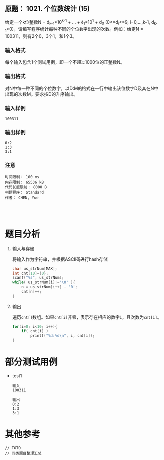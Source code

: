 ##	[原题](https://www.patest.cn/contests/pat-b-practise/1021)： 1021. 个位数统计 (15)

给定一个k位整数N = d<sub>k-1</sub>*10<sup>k-1</sup> + ... + d<sub>1</sub>*10<sup>1</sup> + d<sub>0</sub> (0<=d<sub>i</sub><=9, i=0,...,k-1, d<sub>k-1</sub>>0)，请编写程序统计每种不同的个位数字出现的次数。例如：给定N = 100311，则有2个0，3个1，和1个3。

###	输入格式

每个输入包含1个测试用例，即一个不超过1000位的正整数N。

###	输出格式

对N中每一种不同的个位数字，以D:M的格式在一行中输出该位数字D及其在N中出现的次数M。要求按D的升序输出。

###	输入样例

	100311

###	输出样例

	0:2
	1:3
	3:1

###	注意

	时间限制： 100 ms
	内存限制： 65536 kB
	代码长度限制： 8000 B
	判题程序： Standard
	作者： CHEN, Yue

<br/><br/>

#	题目分析

1.	输入与存储

	将输入作为字符串，并根据ASCII码进行hash存储

	```c
	char us_strNum[MAX];
	int cnt[10]={0};
	scanf("%s", us_strNum);
	while( us_strNum[i]!='\0' ){
		n = us_strNum[i++] - '0';
		cnt[n]++;
	}
	```

2.	输出

	遍历`cnt[]`数组。如果`cnt[i]`非零，表示存在相应的数字`i`，且次数为`cnt[i]`。

	```c
	for(i=0; i<10; i++){
		if( cnt[i] )
			printf("%d:%d\n", i, cnt[i]);
	}
	```

#	部分测试用例

*	test1

		输入
		100311

		输出
		0:2
		1:3
		3:1

#	其他参考

	// TOTO
	// 同类题目整理汇总